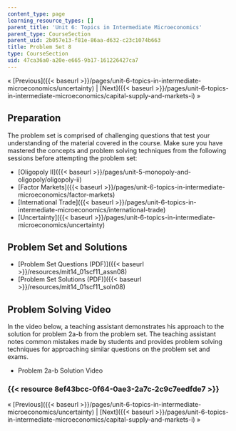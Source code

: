 ```yaml
---
content_type: page
learning_resource_types: []
parent_title: 'Unit 6: Topics in Intermediate Microeconomics'
parent_type: CourseSection
parent_uid: 2b057e13-f81e-86aa-d632-c23c1074b663
title: Problem Set 8
type: CourseSection
uid: 47ca36a0-a20e-e665-9b17-161226427ca7
---
```


« [Previous]({{< baseurl >}}/pages/unit-6-topics-in-intermediate-microeconomics/uncertainty) | [Next]({{< baseurl >}}/pages/unit-6-topics-in-intermediate-microeconomics/capital-supply-and-markets-i) »

Preparation
-----------

The problem set is comprised of challenging questions that test your understanding of the material covered in the course. Make sure you have mastered the concepts and problem solving techniques from the following sessions before attempting the problem set:

*   [Oligopoly II]({{< baseurl >}}/pages/unit-5-monopoly-and-oligopoly/oligopoly-ii)
*   [Factor Markets]({{< baseurl >}}/pages/unit-6-topics-in-intermediate-microeconomics/factor-markets)
*   [International Trade]({{< baseurl >}}/pages/unit-6-topics-in-intermediate-microeconomics/international-trade)
*   [Uncertainty]({{< baseurl >}}/pages/unit-6-topics-in-intermediate-microeconomics/uncertainty)

Problem Set and Solutions
-------------------------

*   [Problem Set Questions (PDF)]({{< baseurl >}}/resources/mit14_01scf11_assn08)
*   [Problem Set Solutions (PDF)]({{< baseurl >}}/resources/mit14_01scf11_soln08)

Problem Solving Video
---------------------

In the video below, a teaching assistant demonstrates his approach to the solution for problem 2a-b from the problem set. The teaching assistant notes common mistakes made by students and provides problem solving techniques for approaching similar questions on the problem set and exams.

*   Problem 2a-b Solution Video

### {{< resource 8ef43bcc-0f64-0ae3-2a7c-2c9c7eedfde7 >}}

« [Previous]({{< baseurl >}}/pages/unit-6-topics-in-intermediate-microeconomics/uncertainty) | [Next]({{< baseurl >}}/pages/unit-6-topics-in-intermediate-microeconomics/capital-supply-and-markets-i) »